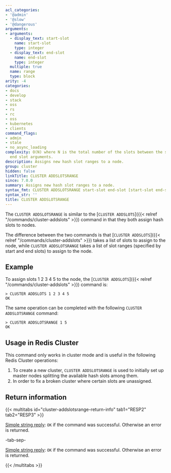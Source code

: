 ```yaml
---
acl_categories:
- '@admin'
- '@slow'
- '@dangerous'
arguments:
- arguments:
  - display_text: start-slot
    name: start-slot
    type: integer
  - display_text: end-slot
    name: end-slot
    type: integer
  multiple: true
  name: range
  type: block
arity: -4
categories:
- docs
- develop
- stack
- oss
- rs
- rc
- oss
- kubernetes
- clients
command_flags:
- admin
- stale
- no_async_loading
complexity: O(N) where N is the total number of the slots between the start slot and
  end slot arguments.
description: Assigns new hash slot ranges to a node.
group: cluster
hidden: false
linkTitle: CLUSTER ADDSLOTSRANGE
since: 7.0.0
summary: Assigns new hash slot ranges to a node.
syntax_fmt: CLUSTER ADDSLOTSRANGE start-slot end-slot [start-slot end-slot ...]
syntax_str: ''
title: CLUSTER ADDSLOTSRANGE
---
```

The `CLUSTER ADDSLOTSRANGE` is similar to the [`CLUSTER ADDSLOTS`]({{< relref "/commands/cluster-addslots" >}}) command in that they both assign hash slots to nodes.

The difference between the two commands is that [`CLUSTER ADDSLOTS`]({{< relref "/commands/cluster-addslots" >}}) takes a list of slots to assign to the node, while `CLUSTER ADDSLOTSRANGE` takes a list of slot ranges (specified by start and end slots) to assign to the node.

## Example

To assign slots 1 2 3 4 5 to the node, the [`CLUSTER ADDSLOTS`]({{< relref "/commands/cluster-addslots" >}}) command is:

    > CLUSTER ADDSLOTS 1 2 3 4 5
    OK

The same operation can be completed with the following `CLUSTER ADDSLOTSRANGE` command:

    > CLUSTER ADDSLOTSRANGE 1 5
    OK


## Usage in Redis Cluster

This command only works in cluster mode and is useful in the following Redis Cluster operations:

1. To create a new cluster, `CLUSTER ADDSLOTSRANGE` is used to initially set up master nodes splitting the available hash slots among them.
2. In order to fix a broken cluster where certain slots are unassigned.

## Return information

{{< multitabs id="cluster-addslotsrange-return-info" 
    tab1="RESP2" 
    tab2="RESP3" >}}

[Simple string reply](../../develop/reference/protocol-spec#simple-strings): `OK` if the command was successful. Otherwise an error is returned.

-tab-sep-

[Simple string reply](../../develop/reference/protocol-spec#simple-strings): `OK` if the command was successful. Otherwise an error is returned.

{{< /multitabs >}}
